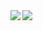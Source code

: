 <a href="https://github.com/Koukyosyumei/github-readme-stats">
  <img align="left" src="https://github-readme-stats.vercel.app/api?username=Koukyosyumei&count_private=true&show_icons=true&theme=tokyonight" />
</a>
<a href="https://github.com/Koukyosyumei/github-readme-stats">
  <img align="left" src="https://github-readme-stats.vercel.app/api/top-langs/?username=Koukyosyumei&theme=tokyonight" />
</a>
